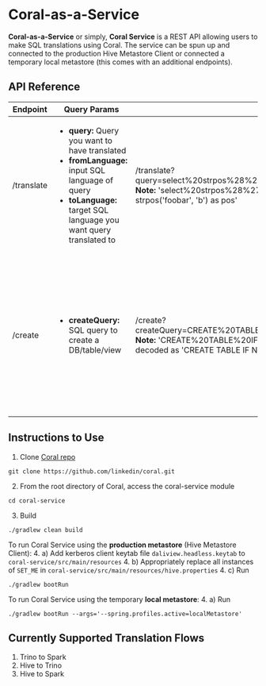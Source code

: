 # Coral-as-a-Service

**Coral-as-a-Service** or simply, **Coral Service** is a REST API allowing users to make SQL translations using Coral. The service can be spun up and connected to the production Hive Metastore Client or connected a temporary local metastore (this comes with an additional endpoints).

## API Reference

| Endpoint | Query Params |Example | Method | Semantics
|--|--|--|--|--|
| /translate |  <ul><li><strong>query:</strong> Query you want to have translated</li><li><strong>fromLanguage:</strong> input SQL language of query</li><li><strong> toLanguage:</strong> target SQL language you want query translated to</li></ul> | /translate?query=select%20strpos%28%27foobar%27%2C%20%27b%27%29%20as%20pos&fromLanguage=trino&toLanguage=spark </br> **Note:** 'select%20strpos%28%27foobar%27%2C%20%27b%27%29%20as%20pos' is URL decoded as 'select strpos('foobar', 'b') as pos' | GET |   READ - returns the translated query|
| /create  | <ul><li><strong>createQuery:</strong> SQL query to create a DB/table/view</li> | /create?createQuery=CREATE%20TABLE%20IF%20NOT%20EXISTS%20default.employees(e_id%20int%2C%20name%20string) **Note:** 'CREATE%20TABLE%20IF%20NOT%20EXISTS%20default.employees(e_id%20int%2C%20name%20string)' is URL decoded as 'CREATE TABLE IF NOT EXISTS default.employees(e_id int, name string)' | POST | CREATE - creates the metadata of the DB/table/view in the local metastore (**note:** this endpoint is only available if users choose to use Coral Service with local metastore) |

## Instructions to Use
1. Clone [Coral repo](https://github.com/linkedin/coral)
```
git clone https://github.com/linkedin/coral.git
```
2. From the root directory of Coral, access the coral-service module
```
cd coral-service
```
3. Build
```
./gradlew clean build
```
To run Coral Service using the **production metastore** (Hive Metastore Client):
4. a) Add kerberos client keytab file `daliview.headless.keytab` to `coral-service/src/main/resources`
4. b) Appropriately replace all instances of `SET_ME` in `coral-service/src/main/resources/hive.properties`
4. c) Run
```
./gradlew bootRun
```

To run Coral Service using the temporary **local metastore**:
4. a) Run
```
./gradlew bootRun --args='--spring.profiles.active=localMetastore'
```

## Currently Supported Translation Flows
1. Trino to Spark
2. Hive to Trino
3. Hive to Spark
